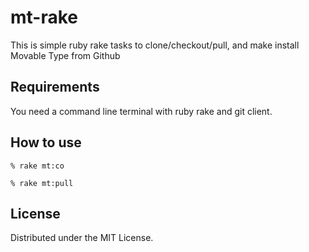 mt-rake
=============

This is simple ruby rake tasks to clone/checkout/pull, and make install Movable Type from Github

Requirements
-------

You need a command line terminal with ruby rake and git client.


How to use
-------

```bsh
% rake mt:co

% rake mt:pull
```

License
-------
Distributed under the MIT License.
